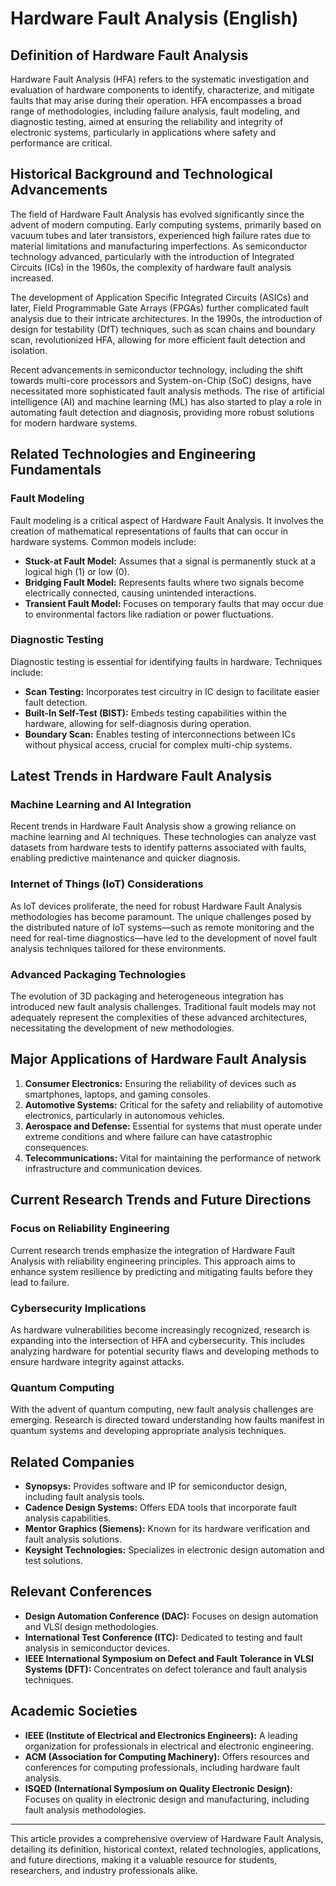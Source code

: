 # Hardware Fault Analysis (English)

## Definition of Hardware Fault Analysis

Hardware Fault Analysis (HFA) refers to the systematic investigation and evaluation of hardware components to identify, characterize, and mitigate faults that may arise during their operation. HFA encompasses a broad range of methodologies, including failure analysis, fault modeling, and diagnostic testing, aimed at ensuring the reliability and integrity of electronic systems, particularly in applications where safety and performance are critical.

## Historical Background and Technological Advancements

The field of Hardware Fault Analysis has evolved significantly since the advent of modern computing. Early computing systems, primarily based on vacuum tubes and later transistors, experienced high failure rates due to material limitations and manufacturing imperfections. As semiconductor technology advanced, particularly with the introduction of Integrated Circuits (ICs) in the 1960s, the complexity of hardware fault analysis increased. 

The development of Application Specific Integrated Circuits (ASICs) and later, Field Programmable Gate Arrays (FPGAs) further complicated fault analysis due to their intricate architectures. In the 1990s, the introduction of design for testability (DfT) techniques, such as scan chains and boundary scan, revolutionized HFA, allowing for more efficient fault detection and isolation.

Recent advancements in semiconductor technology, including the shift towards multi-core processors and System-on-Chip (SoC) designs, have necessitated more sophisticated fault analysis methods. The rise of artificial intelligence (AI) and machine learning (ML) has also started to play a role in automating fault detection and diagnosis, providing more robust solutions for modern hardware systems.

## Related Technologies and Engineering Fundamentals

### Fault Modeling

Fault modeling is a critical aspect of Hardware Fault Analysis. It involves the creation of mathematical representations of faults that can occur in hardware systems. Common models include:

- **Stuck-at Fault Model:** Assumes that a signal is permanently stuck at a logical high (1) or low (0).
- **Bridging Fault Model:** Represents faults where two signals become electrically connected, causing unintended interactions.
- **Transient Fault Model:** Focuses on temporary faults that may occur due to environmental factors like radiation or power fluctuations.

### Diagnostic Testing

Diagnostic testing is essential for identifying faults in hardware. Techniques include:

- **Scan Testing:** Incorporates test circuitry in IC design to facilitate easier fault detection.
- **Built-In Self-Test (BIST):** Embeds testing capabilities within the hardware, allowing for self-diagnosis during operation.
- **Boundary Scan:** Enables testing of interconnections between ICs without physical access, crucial for complex multi-chip systems.

## Latest Trends in Hardware Fault Analysis

### Machine Learning and AI Integration

Recent trends in Hardware Fault Analysis show a growing reliance on machine learning and AI techniques. These technologies can analyze vast datasets from hardware tests to identify patterns associated with faults, enabling predictive maintenance and quicker diagnosis.

### Internet of Things (IoT) Considerations

As IoT devices proliferate, the need for robust Hardware Fault Analysis methodologies has become paramount. The unique challenges posed by the distributed nature of IoT systems—such as remote monitoring and the need for real-time diagnostics—have led to the development of novel fault analysis techniques tailored for these environments.

### Advanced Packaging Technologies

The evolution of 3D packaging and heterogeneous integration has introduced new fault analysis challenges. Traditional fault models may not adequately represent the complexities of these advanced architectures, necessitating the development of new methodologies.

## Major Applications of Hardware Fault Analysis

1. **Consumer Electronics:** Ensuring the reliability of devices such as smartphones, laptops, and gaming consoles.
2. **Automotive Systems:** Critical for the safety and reliability of automotive electronics, particularly in autonomous vehicles.
3. **Aerospace and Defense:** Essential for systems that must operate under extreme conditions and where failure can have catastrophic consequences.
4. **Telecommunications:** Vital for maintaining the performance of network infrastructure and communication devices.

## Current Research Trends and Future Directions

### Focus on Reliability Engineering

Current research trends emphasize the integration of Hardware Fault Analysis with reliability engineering principles. This approach aims to enhance system resilience by predicting and mitigating faults before they lead to failure.

### Cybersecurity Implications

As hardware vulnerabilities become increasingly recognized, research is expanding into the intersection of HFA and cybersecurity. This includes analyzing hardware for potential security flaws and developing methods to ensure hardware integrity against attacks.

### Quantum Computing

With the advent of quantum computing, new fault analysis challenges are emerging. Research is directed toward understanding how faults manifest in quantum systems and developing appropriate analysis techniques.

## Related Companies

- **Synopsys:** Provides software and IP for semiconductor design, including fault analysis tools.
- **Cadence Design Systems:** Offers EDA tools that incorporate fault analysis capabilities.
- **Mentor Graphics (Siemens):** Known for its hardware verification and fault analysis solutions.
- **Keysight Technologies:** Specializes in electronic design automation and test solutions.

## Relevant Conferences

- **Design Automation Conference (DAC):** Focuses on design automation and VLSI design methodologies.
- **International Test Conference (ITC):** Dedicated to testing and fault analysis in semiconductor devices.
- **IEEE International Symposium on Defect and Fault Tolerance in VLSI Systems (DFT):** Concentrates on defect tolerance and fault analysis techniques.

## Academic Societies

- **IEEE (Institute of Electrical and Electronics Engineers):** A leading organization for professionals in electrical and electronic engineering.
- **ACM (Association for Computing Machinery):** Offers resources and conferences for computing professionals, including hardware fault analysis.
- **ISQED (International Symposium on Quality Electronic Design):** Focuses on quality in electronic design and manufacturing, including fault analysis methodologies.

---

This article provides a comprehensive overview of Hardware Fault Analysis, detailing its definition, historical context, related technologies, applications, and future directions, making it a valuable resource for students, researchers, and industry professionals alike.